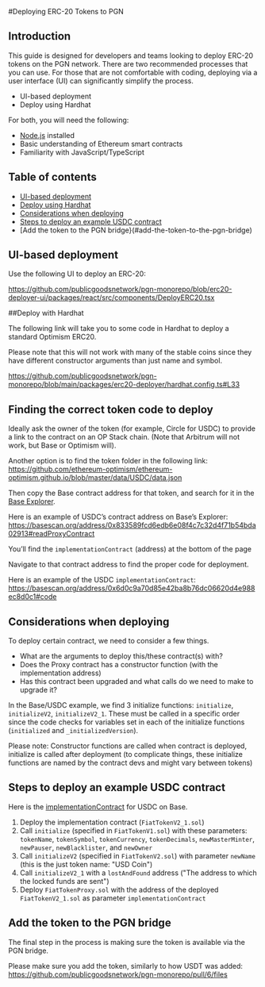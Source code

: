 #Deploying ERC-20 Tokens to PGN

## Introduction

This guide is designed for developers and teams looking to deploy ERC-20 tokens on the PGN network. There are two recommended processes that you can use. For those that are not comfortable with coding, deploying via a user interface (UI) can significantly simplify the process.

* UI-based deployment
* Deploy using Hardhat

For both, you will need the following:
* [Node.js](https://nodejs.org/en/) installed
* Basic understanding of Ethereum smart contracts
* Familiarity with JavaScript/TypeScript

## Table of contents

* [UI-based deployment](#ui-based-deployment)
* [Deploy using Hardhat](#deploy-with-hardhat)
* [Considerations when deploying](#considerations-when-deploying)
* [Steps to deploy an example USDC contract](#steps-to-deploy-an-example-usdc-contract)
* [Add the token to the PGN bridge}(#add-the-token-to-the-pgn-bridge)

## UI-based deployment

Use the following UI to deploy an ERC-20:

https://github.com/publicgoodsnetwork/pgn-monorepo/blob/erc20-deployer-ui/packages/react/src/components/DeployERC20.tsx

##Deploy with Hardhat

The following link will take you to some code in Hardhat to deploy a standard Optimism ERC20. 

Please note that this will not work with many of the stable coins since they have different constructor arguments than just name and symbol.

https://github.com/publicgoodsnetwork/pgn-monorepo/blob/main/packages/erc20-deployer/hardhat.config.ts#L33

## Finding the correct token code to deploy

Ideally ask the owner of the token (for example, Circle for USDC) to provide a link to the contract on an OP Stack chain. (Note that Arbitrum will not work, but Base or Optimism will).

Another option is to find the token folder in the following link:
https://github.com/ethereum-optimism/ethereum-optimism.github.io/blob/master/data/USDC/data.json

Then copy the Base contract address for that token, and search for it in the [Base Explorer](https://basescan.org).

Here is an example of USDC’s contract address on Base’s Explorer:
https://basescan.org/address/0x833589fcd6edb6e08f4c7c32d4f71b54bda02913#readProxyContract

You’ll find the `implementationContract` (address) at the bottom of the page

Navigate to that contract address to find the proper code for deployment. 

Here is an example of the USDC `implementationContract`:
https://basescan.org/address/0x6d0c9a70d85e42ba8b76dc06620d4e988ec8d0c1#code

## Considerations when deploying

To deploy certain contract, we need to consider a few things.

* What are the arguments to deploy this/these contract(s) with?
* Does the Proxy contract has a constructor function (with the implementation address)
* Has this contract been upgraded and what calls do we need to make to upgrade it?

In the Base/USDC example, we find 3 initialize functions: `initialize`, `initializeV2`, `initializeV2_1`. These must be called in a specific order since the code checks for variables set in each of the initialize functions (`initialized` and `_initializedVersion`).

Please note: Constructor functions are called when contract is deployed, initialize is called after deployment (to complicate things, these initialize functions are named by the contract devs and might vary between tokens) 

## Steps to deploy an example USDC contract

Here is the [implementationContract](https://basescan.org/address/0x6d0c9a70d85e42ba8b76dc06620d4e988ec8d0c1#code) for USDC on Base.

1. Deploy the implementation contract (`FiatTokenV2_1.sol`)
2. Call `initialize` (specified in `FiatTokenV1.sol`) with these parameters: `tokenName`, `tokenSymbol`, `tokenCurrency`, `tokenDecimals`, `newMasterMinter`, `newPauser`, `newBlacklister`, and `newOwner`
3. Call `initializeV2` (specified in `FiatTokenV2.sol`) with parameter `newName` (this is the just token name: "USD Coin")
4. Call `initializeV2_1` with a `lostAndFound` address ("The address to which the locked funds are sent")
5. Deploy `FiatTokenProxy.sol` with the address of the deployed `FiatTokenV2_1.sol` as parameter `implementationContract`

## Add the token to the PGN bridge 

The final step in the process is making sure the token is available via the PGN bridge. 

Please make sure you add the token, similarly to how USDT was added:
https://github.com/publicgoodsnetwork/pgn-monorepo/pull/6/files


